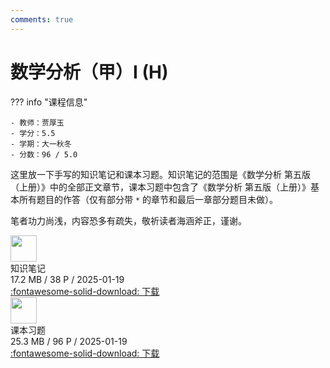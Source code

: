 ```yaml
---
comments: true
---
```


# 数学分析（甲）I (H)

??? info "课程信息"

    - 教师：贾厚玉
    - 学分：5.5
    - 学期：大一秋冬
    - 分数：96 / 5.0

这里放一下手写的知识笔记和课本习题。知识笔记的范围是《数学分析 第五版（上册）》中的全部正文章节，课本习题中包含了《数学分析 第五版（上册）》基本所有题目的作答（仅有部分带 `*` 的章节和最后一章部分题目未做）。

笔者功力尚浅，内容恐多有疏失，敬祈读者海涵斧正，谨谢。

<div class="card file-block" markdown="1">
<div class="file-icon"><img src="/Note/assets/images/icons/pdf.svg" style="height: 3em;"></div>
<div class="file-body">
<div class="file-title">知识笔记</div>
<div class="file-meta">17.2 MB / 38 P / 2025-01-19</div>
</div>
<a class="down-button" target="_blank" href="/Note/assets/files/mathematics/mathematical_analysis_I_note.pdf" markdown="1">:fontawesome-solid-download: 下载</a>
</div>

<div class="card file-block" markdown="1">
<div class="file-icon"><img src="/Note/assets/images/icons/pdf.svg" style="height: 3em;"></div>
<div class="file-body">
<div class="file-title">课本习题</div>
<div class="file-meta">25.3 MB / 96 P / 2025-01-19</div>
</div>
<a class="down-button" target="_blank" href="/Note/assets/files/mathematics/mathematical_analysis_I_exercise.pdf" markdown="1">:fontawesome-solid-download: 下载</a>
</div>